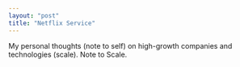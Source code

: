 ```yaml
---
layout: "post"
title: "Netflix Service"
---
```


My personal thoughts (note to self) on high-growth companies and technologies (scale). Note to Scale.